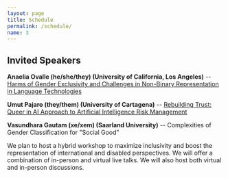 ```yaml
---
layout: page
title: Schedule
permalink: /schedule/
name: 3
---
```


## Invited Speakers

<b>Anaelia Ovalle (he/she/they) (University of California, Los Angeles)</b> -- [Harms of Gender Exclusivity and Challenges in Non-Binary Representation in Language Technologies](https://arxiv.org/abs/2108.12084)

<b>Umut Pajaro (they/them) (University of Cartagena)</b> -- [Rebuilding Trust: Queer in AI Approach to Artificial Intelligence Risk Management](https://arxiv.org/abs/2110.09271)

<b>Vasundhara Gautam (xe/xem) (Saarland University)</b> -- Complexities of Gender Classification for "Social Good"

We plan to host a hybrid workshop to maximize inclusivity and boost the representation of international and disabled perspectives. We will offer a combination of in-person and virtual live talks. We will also host both virtual and in-person discussions.

<!-- ## Schedule: August 6th, 2021 [Timezone: GMT-4]

<div class="scheduletable" markdown="block">
  
|_Time_| _Event_|
|-----:|-------|
|  time&nbsp;AM | **Event** <br/>Title<br/>**Speaker** (Affiliation, Location) |

</div> -->
